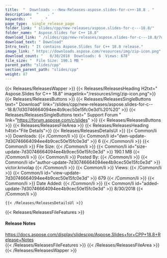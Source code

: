 ```yaml
---
title:  "  Downloads ---New-Releases-aspose.slides-for-c++-18.8 . " 
description:  "    . " 
keywords:  "    . " 
page_type:  single_release_page
folder_link: " slides/cpp/new-releases/aspose.slides-for-c---18.8/"
folder_name: " Aspose.Slides for C++ 18.8"
download_link: " /slides/cpp/new-releases/aspose.slides-for-c---18.8/7d30746664094ee4b9cec50e15fc0e3d"
download_text: " Download"
Intro_text: " It contains Aspose.Slides for C++ 18.8 release."
image_link: " https://downloads.aspose.com/resources/img/zip-icon.png"
download_count: "   8/30/2018  Downloads: 6  Views: 678"
file_size: "  File Size: 190.1 MB "
parent_path: "slides/cpp"
section_parent_path: "slides/cpp"
weight: 87 
---
```


{{< Releases/ReleasesWapper >}}
  {{< Releases/ReleasesHeading H2txt=" Aspose.Slides for C++ 18.8" imagelink="/resources/img/zip-icon.png">}}
  {{< Releases/ReleasesButtons >}}
    {{< Releases/ReleasesSingleButtons text=" Download" link="/slides/cpp/new-releases/aspose.slides-for-c---18.8/7d30746664094ee4b9cec50e15fc0e3d%20%20" >}}
    {{< Releases/ReleasesSingleButtons text=" Support Forum " link="https://forum.aspose.com/c/slides" >}}
  {{< Releases/ReleasesButtons >}}
  {{< Releases/ReleasesFileArea >}}
    {{< Releases/ReleasesHeading h4txt="File Details">}}
    {{< Releases/ReleasesDetailsUl >}}
            {{< Common/li  >}} Downloads: {{< /Common/li >}} 
      {{< Common/li id="dwn-update-7d30746664094ee4b9cec50e15fc0e3d" >}} 6 {{< /Common/li >}} 
      {{< Common/li  >}} File Size: {{< /Common/li >}} 
      {{< Common/li id="size-update-7d30746664094ee4b9cec50e15fc0e3d" >}} 190.1 MB {{< /Common/li >}} 
      {{< Common/li  >}} Posted By: {{< /Common/li >}} 
      {{< Common/li id="author-update-7d30746664094ee4b9cec50e15fc0e3d" >}} victor.krivolap {{< /Common/li >}} 
      {{< Common/li  >}} Views: {{< /Common/li >}} 
      {{< Common/li id="view-update-7d30746664094ee4b9cec50e15fc0e3d" >}} 679 {{< /Common/li >}} 
      {{< Common/li  >}} Date Added: {{< /Common/li >}} 
      {{< Common/li id="added-update-7d30746664094ee4b9cec50e15fc0e3d" >}} 8/30/2018 {{< /Common/li >}} 

    {{< /Releases/ReleasesDetailsUl >}}

  {{< Releases/ReleasesFileFeatures >}}
      <h4>Release Notes</h4><div><a href="https://docs.aspose.com/display/slidescpp/Aspose.Slides+for+CPP+18.8+Release+Notes">https://docs.aspose.com/display/slidescpp/Aspose.Slides+for+CPP+18.8+Release+Notes</a></div>
  {{< /Releases/ReleasesFileFeatures >}}
 {{< /Releases/ReleasesFileArea >}}
{{< /Releases/ReleasesWapper >}}


